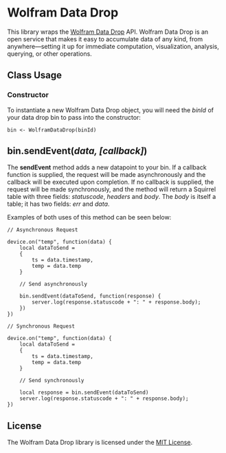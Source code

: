 # Wolfram Data Drop

This library wraps the [Wolfram Data Drop](www.wolfram.com/datadrop/) API. Wolfram Data Drop is an open service that makes it easy to accumulate data of any kind, from anywhere—setting it up for immediate computation, visualization, analysis, querying, or other operations.

## Class Usage

### Constructor

To instantiate a new Wolfram Data Drop object, you will need the *binId* of your data drop bin to pass into the constructor:

```squirrel
bin <- WolframDataDrop(binId)
```

## bin.sendEvent(*data, [callback]*)

The **sendEvent** method adds a new datapoint to your bin. If a callback function is supplied, the request will be made asynchronously and the callback will be executed upon completion. If no callback is supplied, the request will be made synchronously, and the method will return a Squirrel table with three fields: *statuscode*, *headers* and *body*. The *body* is itself a table; it has two fields: *err* and *data*.

Examples of both uses of this method can be seen below:

```squirrel
// Asynchronous Request

device.on("temp", function(data) {
    local dataToSend = 
    {
        ts = data.timestamp,
        temp = data.temp
    }

    // Send asynchronously
    
    bin.sendEvent(dataToSend, function(response) {
        server.log(response.statuscode + ": " + response.body);
    })
})
```

```squirrel
// Synchronous Request

device.on("temp", function(data) {
    local dataToSend = 
    {
        ts = data.timestamp,
        temp = data.temp
    }

    // Send synchronously
    
    local response = bin.sendEvent(dataToSend)
    server.log(response.statuscode + ": " + response.body);
})
```

## License

The Wolfram Data Drop library is licensed under the [MIT License](./LICENSE).
